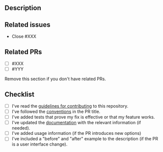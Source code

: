 ## Description

## Related issues
- Close #XXX

## Related PRs
- [ ] #XXX
- [ ] #YYY

Remove this section if you don't have related PRs.

## Checklist
- [ ] I've read the [guidelines for contributing](../CONTRIBUTING.md) to this repository.
- [ ] I've followed the [conventions](../CONTRIBUTING.md#title) in the PR title.
- [ ] I've added tests that prove my fix is effective or that my feature works.
- [ ] I've updated the [documentation](../docs) with the relevant information (if needed).
- [ ] I've added usage information (if the PR introduces new options)
- [ ] I've included a "before" and "after" example to the description (if the PR is a user interface change).